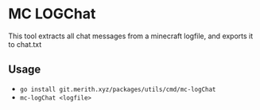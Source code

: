 # MC LOGChat

This tool extracts all chat messages from a minecraft logfile, and exports it to chat.txt

## Usage
- `go install git.merith.xyz/packages/utils/cmd/mc-logChat`
- `mc-logChat <logfile>`